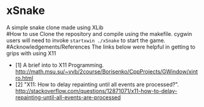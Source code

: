 # xSnake
A simple snake clone made using XLib  
#How to use
Clone the repository and compile using the makefile.  cygwin users will need to invoke `startxwin ./xSnake` to start the game.
#Acknowledgements/References
The links below were helpful in getting to grips with using X11
* [1] A brief into to X11 Programming. http://math.msu.su/~vvb/2course/Borisenko/CppProjects/GWindow/xintro.html
* [2] "X11: How to delay repainting until all events are processed?". http://stackoverflow.com/questions/12871071/x11-how-to-delay-repainting-until-all-events-are-processed
